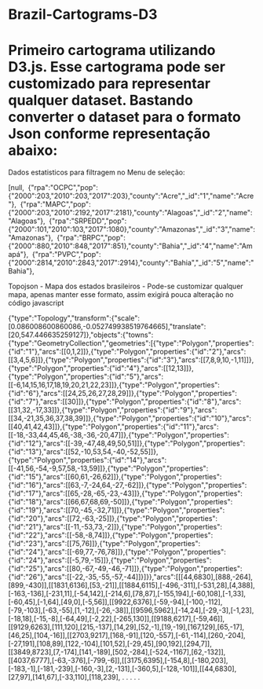 # Brazil-Cartograms-D3

# Primeiro cartograma utilizando D3.js. Esse cartograma pode ser customizado para representar qualquer dataset. Bastando converter o dataset para o formato Json conforme representação abaixo:

Dados estatisticos para filtragem no Menu de seleção:

[null,  {"rpa":"OCPC","pop":{"2000":203,"2010":203,"2017":203},"county":"Acre","_id":"1","name":"Acre"},  {"rpa":"MAPC","pop":{"2000":203,"2010":2192,"2017":2181},"county":"Alagoas","_id":"2","name":"Alagoas"},  {"rpa":"SRPEDD","pop":{"2000":101,"2010":103,"2017":1080},"county":"Amazonas","_id":"3","name":"Amazonas"},  {"rpa":"BRPC","pop":{"2000":880,"2010":848,"2017":851},"county":"Bahia","_id":"4","name":"Amapá"},  {"rpa":"PVPC","pop":{"2000":2814,"2010":2843,"2017":2914},"county":"Bahia","_id":"5","name":"Bahia"},


Topojson - Mapa dos estados brasileiros - Pode-se customizar qualquer mapa, apenas manter esse formato, assim exigirá pouca alteração no código javascript

{"type":"Topology","transform":{"scale":[0.086008600860086,-0.052749938519764665],"translate":[20,547.446635259127]},"objects":{"towns":{"type":"GeometryCollection","geometries":[{"type":"Polygon","properties":{"id":"1"},"arcs":[[0,1,2]]},{"type":"Polygon","properties":{"id":"2"},"arcs":[[3,4,5,6]]},{"type":"Polygon","properties":{"id":"3"},"arcs":[[7,8,9,10,-1,11]]},{"type":"Polygon","properties":{"id":"4"},"arcs":[[12,13]]},{"type":"Polygon","properties":{"id":"5"},"arcs":[[-6,14,15,16,17,18,19,20,21,22,23]]},{"type":"Polygon","properties":{"id":"6"},"arcs":[[24,25,26,27,28,29]]},{"type":"Polygon","properties":{"id":"7"},"arcs":[[30]]},{"type":"Polygon","properties":{"id":"8"},"arcs":[[31,32,-17,33]]},{"type":"Polygon","properties":{"id":"9"},"arcs":[[34,-21,35,36,37,38,39]]},{"type":"Polygon","properties":{"id":"10"},"arcs":[[40,41,42,43]]},{"type":"Polygon","properties":{"id":"11"},"arcs":[[-18,-33,44,45,46,-38,-36,-20,47]]},{"type":"Polygon","properties":{"id":"12"},"arcs":[[-39,-47,48,49,50,51]]},{"type":"Polygon","properties":{"id":"13"},"arcs":[[52,-10,53,54,-40,-52,55]]},{"type":"Polygon","properties":{"id":"14"},"arcs":[[-41,56,-54,-9,57,58,-13,59]]},{"type":"Polygon","properties":{"id":"15"},"arcs":[[60,61,-26,62]]},{"type":"Polygon","properties":{"id":"16"},"arcs":[[63,-7,-24,64,-27,-62]]},{"type":"Polygon","properties":{"id":"17"},"arcs":[[65,-28,-65,-23,-43]]},{"type":"Polygon","properties":{"id":"18"},"arcs":[[66,67,68,69,-50]]},{"type":"Polygon","properties":{"id":"19"},"arcs":[[70,-45,-32,71]]},{"type":"Polygon","properties":{"id":"20"},"arcs":[[72,-63,-25]]},{"type":"Polygon","properties":{"id":"21"},"arcs":[[-11,-53,73,-2]]},{"type":"Polygon","properties":{"id":"22"},"arcs":[[-58,-8,74]]},{"type":"Polygon","properties":{"id":"23"},"arcs":[[75,76]]},{"type":"Polygon","properties":{"id":"24"},"arcs":[[-69,77,-76,78]]},{"type":"Polygon","properties":{"id":"24"},"arcs":[[-5,79,-15]]},{"type":"Polygon","properties":{"id":"25"},"arcs":[[80,-67,-49,-46,-71]]},{"type":"Polygon","properties":{"id":"26"},"arcs":[[-22,-35,-55,-57,-44]]}]}},"arcs":[[[44,6830],[888,-264],[899,-430]],[[1831,6136],[53,-21]],[[1884,6115],[-496,-311],[-531,28],[4,388],[-163,-136],[-231,11],[-54,142],[-214,6],[78,87],[-155,194],[-60,108],[-1,33],[-60,45],[-1,64],[49,0],[-5,56]],[[9922,6376],[-59,-94],[-100,-112],[-79,-103],[-63,-55],[1,-12],[-26,-38]],[[9596,5962],[-14,24],[-29,-3],[-1,23],[-18,18],[-15,-8],[-64,49],[-2,22],[-265,130]],[[9188,6217],[-59,46]],[[9129,6263],[111,120],[215,-137],[14,29],[52,-1],[19,-19],[167,129],[65,-17],[46,25],[104,-16]],[[2703,9217],[168,-91],[120,-557],[-61,-114],[260,-204],[-27,191],[108,89],[122,-104],[101,52],[-29,45],[90,192],[294,7]],[[3849,8723],[7,-174],[141,-189],[502,-284],[-524,-1167],[62,-132]],[[4037,6777],[-63,-376],[-799,-6]],[[3175,6395],[-154,8],[-180,203],[-183,-1],[-181,-239],[-160,-3],[2,-131],[-360,5],[-128,-101]],[[44,6830],[27,97],[141,67],[-33,110],[118,239],
.
.
.
.
.
